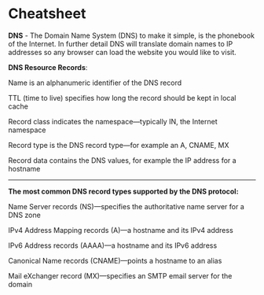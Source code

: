 # Cheatsheet 

**DNS** - The Domain Name System (DNS) to make it simple, is the phonebook of the Internet. 
In further detail DNS will translate domain names to IP addresses so any browser can load the website you would like to visit.





**DNS Resource Records**:

Name is an alphanumeric identifier of the DNS record

TTL (time to live) specifies how long the record should be kept in local cache

Record class indicates the namespace—typically IN, the Internet namespace

Record type is the DNS record type—for example an A, CNAME, MX

Record data contains the DNS values, for example the IP address for a hostname

----------------------------------------------------------------------------------------------------------------------------

**The most common DNS record types supported by the DNS protocol:**

Name Server records (NS)—specifies the authoritative name server for a DNS zone

IPv4 Address Mapping records (A)—a hostname and its IPv4 address

IPv6 Address records (AAAA)—a hostname and its IPv6 address

Canonical Name records (CNAME)—points a hostname to an alias

Mail eXchanger record (MX)—specifies an SMTP email server for the domain

